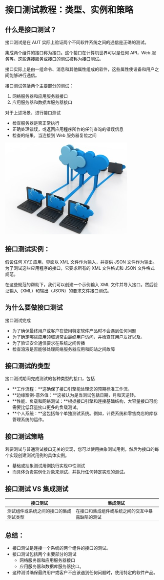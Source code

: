 # 接口测试教程：类型、实例和策略

## 什么是接口测试？

接口测试是在 AUT 实际上验证两个不同软件系统之间的通信是正确的测试。

集成两个组件的接口称为接口。这个接口在计算机世界可以是任何 API，Web 服务等。这些连接服务或接口的测试被称为接口测试。

接口实际上是由一组命令、消息和其他属性组成的软件，这些属性使设备和用户之间能够进行通信。

接口测试包括两个主要部分的测试：

1. 网络服务器和应用服务器接口
2. 应用服务器和数据库服务器接口

对于上述场景，进行接口测试

- 检查服务器是否正常执行
- 正确处理错误，或返回应用程序所作的任何查询的错误信息
- 检查的结果，当连接到 Web 服务器复位之间

![](./images/Interface-Testing.jpg)

## 接口测试实例：

假设任何 XYZ 应用，界面以 XML 文件作为输入，并提供 JSON 文件作为输出。为了测试这些应用程序的接口，它要求所有的 XML 文件格式和 JSON 文件格式规范。

在这些规范的帮助下，我们可以创建一个示例输入 XML 文件并导入接口。然后验证输入（XML）和输出（JSON）的要求文件接口测试。

## 为什么要做接口测试

接口测试完成

- 为了确保最终用户或客户在使用特定软件产品时不会遇到任何问题
- 为了确定哪些应用领域通常由最终用户访问，并检查其用户友好以及。
- 为了验证安全通信要求在系统之间传播
- 检查溶液是否能够处理网络服务器应用和网站之间故障

## 接口测试的类型

接口测试期间完成测试的各种类型的接口，包括

- **工作流程：**这确保了接口引擎能处理您的预期标准工作流。
- **边缘案例-意外值：**这被认为是当测试包括日期，月和天逆转。
- **性能、负载和网络测试：**根据接口引擎和连接基础结构，大容量接口可能需要比低容量接口更多的负载测试。
- **个人系统：**这包括每个单独测试系统。例如，计费系统和零售商店的库存管理系统的运作。

## 接口测试策略

若要测试与普通测试接口无关的实现，您可以使用抽象测试用例，然后为接口的每个实现创建测试用例的具体实例。

- 基础或抽象测试用例执行实现中性测试
- 而具体负责实例化对象来测试，并执行任何特定实现的测试。

## 接口测试 VS 集成测试

| 接口测试 | 集成测试 |
|---------|--------|
|  测试组件或系统之间的接口的集成测试类型   |  在接口和集成组件或系统之间的交互中暴露缺陷的测试  |

## 总结：

- 接口测试是连接一个系统的两个组件的接口的测试。
- 接口测试包括两个主要部分的测试
    - 网络服务器和应用服务器接口
    - 应用服务器和数据库服务器接口。
- 这种测试确保最终用户或客户不应该遇到任何问题时，使用特定的软件产品。